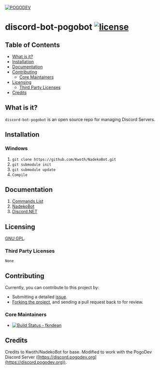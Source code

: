 [![POGODEV](https://github.com/pogodevorg/assets/blob/master/img/logo-github.png)](https://pogodev.org)

# discord-bot-pogobot [![license](https://img.shields.io/github/license/pogodevorg/discord-bot-pogobot.svg?maxAge=2592000?style=flat-square)](https://github.com/pogodevorg/discord-bot-pogobot/blob/master/LICENSE)

## Table of Contents

* [What is it?](#what-is-it)
* [Installation](#installation)
* [Documentation](#documentation)
* [Contributing](#contributing)
  * [Core Maintainers](#core-maintainers)
* [Licensing](#licensing)
  * [Third Party Licenses](#third-party-licenses)
* [Credits](#credits)

## What is it?
`discord-bot-pogobot` is an open source repo for managing Discord Servers.

## Installation
### Windows
1. `git clone https://github.com/Kwoth/NadekoBot.git`
2. `git submodule init`
3. `git submodule update`
4. `Compile`

## Documentation
1. [Commands List](https://github.com/pogodevorg/discord-bot-pogobot/blob/master/docs/Command%20List.md)
2. [NadekoBot](http://nadekobot.readthedocs.io/en/latest/)
3. [Discord.NET](http://rtd.discord.foxbot.me/en/legacy/)

## Licensing
[GNU GPL](https://github.com/pogodevorg/discord-bot-namefilter/blob/master/LICENSE).

### Third Party Licenses
    None

## Contributing
Currently, you can contribute to this project by:
* Submitting a detailed [issue](https://github.com/pogodevorg/discord-bot-namefilter/issues/new).
* [Forking the project](https://github.com/pogodevorg/discord-bot-namefilter/fork), and sending a pull request back to for review.

### Core Maintainers

* [![Build Status](https://github.com/fkndean.png?size=36) - fkndean](https://github.com/fkndean)

## Credits

Credits to Kwoth/NadekoBot for base.
Modified to work with the PogoDev Discord Server ([https://discord.pogodev.org](https://discord.pogodev.org)).
